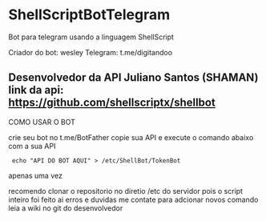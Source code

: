 # ShellScriptBotTelegram
Bot para telegram usando a linguagem ShellScript

Criador do bot: wesley 
Telegram: t.me/digitandoo

Desenvolvedor da API Juliano Santos (SHAMAN)
link da api: https://github.com/shellscriptx/shellbot
-----------------------------------------------------------------------

COMO USAR O BOT 

crie seu bot no t.me/BotFather
copie sua API e execute o comando abaixo com a sua API
    
     echo "API DO BOT AQUI" > /etc/ShellBot/TokenBot

apenas uma vez

recomendo clonar o repositorio no diretio /etc do servidor pois o script inteiro foi feito ai
erros e duvidas me contate para adcionar novos comando leia a wiki no git do desenvolvedor 

 
